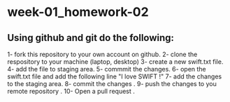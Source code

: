 # week-01_homework-02

## Using github and git do the following:
1- fork this repository to your own account on github.
2- clone the respository to your machine (laptop, desktop)
3- create a new swift.txt file.
4- add the file to staging area.
5- commmit the changes.
6- open the swift.txt file and add the following line "I love SWIFT !"
7- add the changes to the staging area.
8- commit the changes .
9- push the changes to you remote repository . 
10- Open a pull request .
